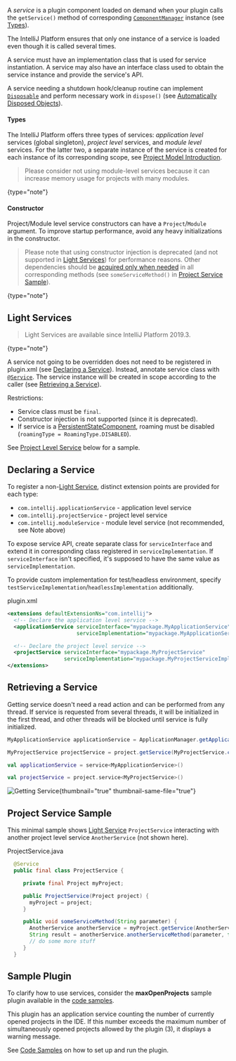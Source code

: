 [//]: # (title: Services)

<!-- Copyright 2000-2021 JetBrains s.r.o. and other contributors. Use of this source code is governed by the Apache 2.0 license that can be found in the LICENSE file. -->

A _service_ is a plugin component loaded on demand when your plugin calls the `getService()` method of corresponding [`ComponentManager`](upsource:///platform/extensions/src/com/intellij/openapi/components/ComponentManager.java) instance (see [Types](#types)).

The IntelliJ Platform ensures that only one instance of a service is loaded even though it is called several times.

A service must have an implementation class that is used for service instantiation.
A service may also have an interface class used to obtain the service instance and provide the service's API.

A service needing a shutdown hook/cleanup routine can implement [`Disposable`](upsource:///platform/util/src/com/intellij/openapi/Disposable.java) and perform necessary work in `dispose()` (see [Automatically Disposed Objects](disposers.md#automatically-disposed-objects)).

#### Types
The IntelliJ Platform offers three types of services: _application level_ services (global singleton), _project level_ services, and _module level_ services.
For the latter two, a separate instance of the service is created for each instance of its corresponding scope, see [Project Model Introduction](project_structure.md).

 >  Please consider not using module-level services because it can increase memory usage for projects with many modules.
 >
 {type="note"}

#### Constructor
Project/Module level service constructors can have a `Project`/`Module` argument.
To improve startup performance, avoid any heavy initializations in the constructor.

 >  Please note that using constructor injection is deprecated (and not supported in [Light Services](#light-services)) for performance reasons.
> Other dependencies should be [acquired only when needed](#retrieving-a-service) in all corresponding methods (see `someServiceMethod()` in [Project Service Sample](#project-service-sample)).
 >
 {type="note"}

## Light Services

 >  Light Services are available since IntelliJ Platform 2019.3.
 >
 {type="note"}

A service not going to be overridden does not need to be registered in <path>plugin.xml</path> (see [Declaring a Service](#declaring-a-service)).
Instead, annotate service class with [`@Service`](upsource:///platform/core-api/src/com/intellij/openapi/components/Service.java).
The service instance will be created in scope according to the caller (see [Retrieving a Service](#retrieving-a-service)).

Restrictions:

* Service class must be `final`.
* Constructor injection is not supported (since it is deprecated).
* If service is a [PersistentStateComponent](persisting_state_of_components.md), roaming must be disabled (`roamingType = RoamingType.DISABLED`).

See [Project Level Service](#project-service-sample) below for a sample.

## Declaring a Service

To register a non-[Light Service](#light-services), distinct extension points are provided for each type:

* `com.intellij.applicationService` - application level service
* `com.intellij.projectService` - project level service
* `com.intellij.moduleService` - module level service (not recommended, see Note above)

To expose service API, create separate class for `serviceInterface` and extend it in corresponding class registered in `serviceImplementation`.
If `serviceInterface` isn't specified, it's supposed to have the same value as `serviceImplementation`.

To provide custom implementation for test/headless environment, specify `testServiceImplementation`/`headlessImplementation` additionally.

<path>plugin.xml</path>
```xml
<extensions defaultExtensionNs="com.intellij">
  <!-- Declare the application level service -->
  <applicationService serviceInterface="mypackage.MyApplicationService"
                      serviceImplementation="mypackage.MyApplicationServiceImpl" />

  <!-- Declare the project level service -->
  <projectService serviceInterface="mypackage.MyProjectService"
                  serviceImplementation="mypackage.MyProjectServiceImpl" />
</extensions>
```

## Retrieving a Service

Getting service doesn't need a read action and can be performed from any thread.
If service is requested from several threads, it will be initialized in the first thread, and other threads will be blocked until service is fully initialized.

<tabs>
<tab title="Java">

```java
MyApplicationService applicationService = ApplicationManager.getApplication().getService(MyApplicationService.class);

MyProjectService projectService = project.getService(MyProjectService.class)
```

</tab>

<tab title="Kotlin">

```kotlin
val applicationService = service<MyApplicationService>()

val projectService = project.service<MyProjectService>()
```
</tab>

</tabs>

<procedure title="Getting Service Flow" initial-collapse-state="collapsed">

![Getting Service](getting_service.svg){thumbnail="true" thumbnail-same-file="true"}

</procedure>

## Project Service Sample
This minimal sample shows [Light Service](#light-services) `ProjectService` interacting with another project level service `AnotherService` (not shown here).

<path>ProjectService.java</path>

```java
  @Service
  public final class ProjectService {

     private final Project myProject;

     public ProjectService(Project project) {
       myProject = project;
     }

     public void someServiceMethod(String parameter) {
       AnotherService anotherService = myProject.getService(AnotherService.class);
       String result = anotherService.anotherServiceMethod(parameter, false);
       // do some more stuff
     }
  }
```

## Sample Plugin

To clarify how to use services, consider the **maxOpenProjects** sample plugin available in the [code samples](https://github.com/JetBrains/intellij-sdk-code-samples/tree/main/max_opened_projects).

This plugin has an application service counting the number of currently opened projects in the IDE.
If this number exceeds the maximum number of simultaneously opened projects allowed by the plugin (3), it displays a warning message.

See [Code Samples](code_samples.md) on how to set up and run the plugin.
